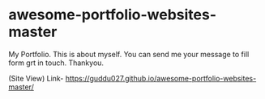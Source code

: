 # awesome-portfolio-websites-master
My Portfolio.
This is about myself.
You can send me your message to fill form grt in touch.
Thankyou.





(Site View)  Link- https://guddu027.github.io/awesome-portfolio-websites-master/
